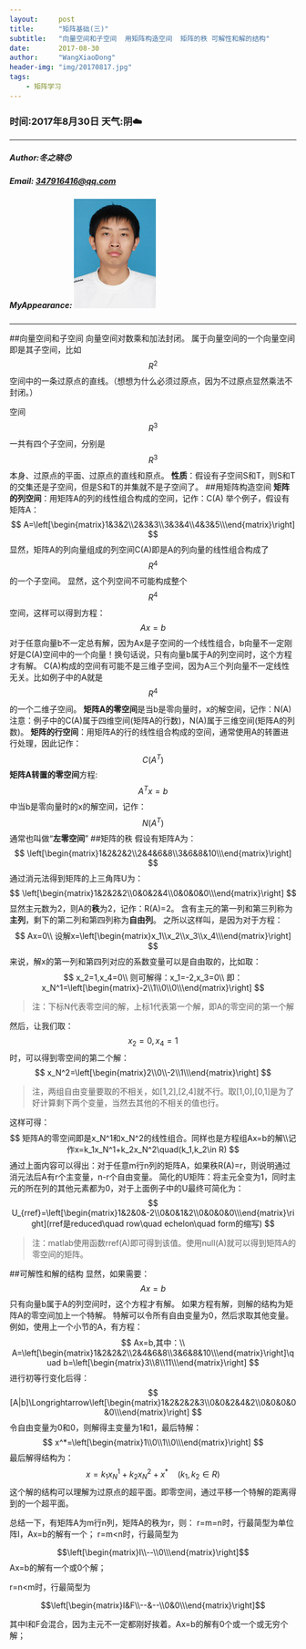 ```yaml
---
layout:     post
title:      "矩阵基础(三)"
subtitle:   "向量空间和子空间  用矩阵构造空间  矩阵的秩 可解性和解的结构"
date:       2017-08-30
author:     "WangXiaoDong"
header-img: "img/20170817.jpg"
tags:
    - 矩阵学习
---
```



### 时间:2017年8月30日 天气:阴:cloud:
-----
#####   Author:冬之晓:angry:
#####   Email: 347916416@qq.com
#####   MyAppearance: ![MyAppearance](https://github.com/Dongzhixiao/PictureCache/raw/master/MyPicture.JPG "我的头像")
----------

##向量空间和子空间
向量空间对数乘和加法封闭。
属于向量空间的一个向量空间即是其子空间，比如$$R^2$$空间中的一条过原点的直线。（想想为什么必须过原点，因为不过原点显然乘法不封闭。）

空间$$R^3$$一共有四个子空间，分别是$$R^3$$本身、过原点的平面、过原点的直线和原点。
**性质**：假设有子空间S和T，则S和T的交集还是子空间，但是S和T的并集就不是子空间了。
##用矩阵构造空间
**矩阵的列空间**：用矩阵A的列的线性组合构成的空间，记作：C(A)
举个例子，假设有矩阵A：
$$
A=\left[\begin{matrix}1&3&2\\2&3&3\\3&3&4\\4&3&5\\\end{matrix}\right]
$$
显然，矩阵A的列向量组成的列空间C(A)即是A的列向量的线性组合构成了$$R^4$$的一个子空间。
显然，这个列空间不可能构成整个$$R^4$$空间，这样可以得到方程：
$$
Ax=b
$$
对于任意向量b不一定总有解，因为Ax是子空间的一个线性组合，b向量不一定刚好是C(A)空间中的一个向量！换句话说，只有向量b属于A的列空间时，这个方程才有解。
C(A)构成的空间有可能不是三维子空间，因为A三个列向量不一定线性无关。比如例子中的A就是$$R^4$$的一个二维子空间。
**矩阵A的零空间**是当b是零向量时，x的解空间，记作：N(A)
注意：例子中的C(A)属于四维空间(矩阵A的行数)，N(A)属于三维空间(矩阵A的列数)。
**矩阵的行空间**：用矩阵A的行的线性组合构成的空间，通常使用A的转置进行处理，因此记作：$$C(A^T)$$
**矩阵A转置的零空间**方程:
$$
A^Tx=b
$$
中当b是零向量时的x的解空间，记作：$$N(A^T)$$通常也叫做“**左零空间**”
##矩阵的秩
假设有矩阵A为：
$$
\left[\begin{matrix}1&2&2&2\\2&4&6&8\\3&6&8&10\\\end{matrix}\right]
$$
通过消元法得到矩阵的上三角阵U为：
$$
\left[\begin{matrix}1&2&2&2\\0&0&2&4\\0&0&0&0\\\end{matrix}\right]
$$
显然主元数为2，则A的**秩**为2，记作：R(A)=2。
含有主元的第一列和第三列称为**主列**，剩下的第二列和第四列称为**自由列**。
之所以这样叫，是因为对于方程：
$$
Ax=0\\
设解x=\left[\begin{matrix}x_1\\x_2\\x_3\\x_4\\\end{matrix}\right]
$$
来说，解x的第一列和第四列对应的系数变量可以是自由取的，比如取：
$$
x_2=1,x_4=0\\
则可解得：x_1=-2,x_3=0\\
即：x_N^1=\left[\begin{matrix}-2\\1\\0\\0\\\end{matrix}\right]
$$
>注：下标N代表零空间的解，上标1代表第一个解，即A的零空间的第一个解

然后，让我们取：
$$
x_2=0,x_4=1
$$
时，可以得到零空间的第二个解：
$$
x_N^2=\left[\begin{matrix}2\\0\\-2\\1\\\end{matrix}\right]
$$
>注，两组自由变量要取的不相关，如[1,2],[2,4]就不行。取[1,0],[0,1]是为了好计算剩下两个变量，当然去其他的不相关的值也行。

这样可得：
$$
矩阵A的零空间即是x_N^1和x_N^2的线性组合。同样也是方程组Ax=b的解\\记作x=k_1x_N^1+k_2x_N^2\quad(k_1,k_2\in R)
$$
通过上面内容可以得出：对于任意m行n列的矩阵A，如果秩R(A)=r，则说明通过消元法后A有r个主变量，n-r个自由变量。
简化的U矩阵：将主元全变为1，同时主元的所在列的其他元素都为0，对于上面例子中的U最终可简化为：
$$
U_{rref}=\left[\begin{matrix}1&2&0&-2\\0&0&1&2\\0&0&0&0\\\end{matrix}\right](rref是reduced\quad row\quad echelon\quad form的缩写)
$$
>注：matlab使用函数rref(A)即可得到该值。使用null(A)就可以得到矩阵A的零空间的矩阵。

##可解性和解的结构
显然，如果需要：
$$
Ax=b
$$
只有向量b属于A的列空间时，这个方程才有解。
如果方程有解，则解的结构为矩阵A的零空间加上一个特解。
特解可以令所有自由变量为0，然后求取其他变量。
例如，使用上一个小节的A，有方程：
$$
Ax=b,其中：\\
A=\left[\begin{matrix}1&2&2&2\\2&4&6&8\\3&6&8&10\\\end{matrix}\right]\quad b=\left[\begin{matrix}3\\8\\11\\\end{matrix}\right]
$$
进行初等行变化后得：
$$
[A|b]\Longrightarrow\left[\begin{matrix}1&2&2&2&3\\0&0&2&4&2\\0&0&0&0&0\\\end{matrix}\right]
$$
令自由变量为0和0，则解得主变量为1和1，最后特解：
$$
x^*=\left[\begin{matrix}1\\0\\1\\0\\\end{matrix}\right]
$$
最后解得结构为：
$$
x=k_1x_N^1+k_2x_N^2+x^*\quad(k_1,k_2\in R)
$$
这个解的结构可以理解为过原点的超平面。即零空间，通过平移一个特解的距离得到的一个超平面。

总结一下，有矩阵A为m行n列，矩阵A的秩为r，则：
r=m=n时，行最简型为单位阵I，Ax=b的解有一个；
r=m<n时，行最简型为

$$\left[\begin{matrix}I\\--\\0\\\end{matrix}\right]$$Ax=b的解有一个或0个解；

r=n<m时，行最简型为

$$\left[\begin{matrix}I&F\\--&--\\0&0\\\end{matrix}\right]$$

其中I和F会混合，因为主元不一定都刚好挨着。Ax=b的解有0个或一个或无穷个解；